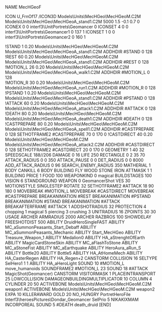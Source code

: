 NAME MecHGeoF

ICON U_FrnOf17
/ICON3D Models\Units\MecHGeo\MecHGeoM.C2M Models\Units\MecHGeo\MecHGeoA_stand1.C2M 5000 1.5 -0.1 0.7 0  
ICONEX 0 0 interf3\UnitPortrets\Geomancer 0
ICONSET 4 0 0 interf3\UnitPortrets\Geomancer1 0 137 1
ICONSET 1 0 0 interf3\UnitPortrets\Geomancer2 0 160 1

!STAND          1 0.20 Models\Units\MecHGeo\MecHGeoM.C2M Models\Units\MecHGeo\MecHGeoA_stand1.C2M
ADDHDIR #STAND 0 128
!REST          60 0.20 Models\Units\MecHGeo\MecHGeoM.C2M Models\Units\MecHGeo\MecHGeoA_stand1.C2M
ADDHDIR #REST 0 128
!MOTION_L      26 0.20 Models\Units\MecHGeo\MecHGeoM.C2M Models\Units\MecHGeo\MecHGeoA_walk1.C2M
ADDHDIR #MOTION_L 0 128                        	
!MOTION_R      30 0.20 Models\Units\MecHGeo\MecHGeoM.C2M Models\Units\MecHGeo\MecHGeoA_run1.C2M
ADDHDIR #MOTION_R 0 128                        	
!PSTAND        1  0.20 Models\Units\MecHGeo\MecHGeoM.C2M Models\Units\MecHGeo\MecHGeoA_stand1.C2M
ADDHDIR #PSTAND 0 128 
!ATTACK        60 0.20 Models\Units\MecHGeo\MecHGeoM.C2M Models\Units\MecHGeo\MecHGeoA_attack1.C2M
ADDHDIR #ATTACK 0 128
!DEATH         80 0.20 Models\Units\MecHGeo\MecHGeoM.C2M Models\Units\MecHGeo\MecHGeoA_death1.C2M
ADDHDIR #DEATH 0 128
!CASTPREPARE   80 0.20 Models\Units\MecHGeo\MecHGeoM.C2M Models\Units\MecHGeo\MecHGeoA_spell1.C2M
ADDHDIR #CASTPREPARE 0 128
SETHOTFRAME2 #CASTPREPARE 70 0 170 0
!CASTDIRECT    40  0.20 Models\Units\MecHGeo\MecHGeoM.C2M Models\Units\MecHGeo\MecHGeoA_attack2.C2M
ADDHDIR #CASTDIRECT 0 128
SETHOTFRAME2 #CASTDIRECT 20 0 170 0
GEOMETRY 1 40 32
SPEEDSCALE 188//206
DAMAGE   0 16
LIFE     250
RECTANGLE 0 2 35 70
ATTACK_RADIUS 0 0 350
ATTACK_PAUSE 0 0
DET_RADIUS 0 0 8000
ADD_ATTACK_RADIUS 0 96
SEARCH_ENEMY_RADIUS 350
MATHERIAL 1 BODY
CANKILL 		6 BODY BUILDING FLY WOOD STONE IRON
ATTMASK 1 1 BUILDING
PRICE 1 FOOD 100
WEAPONKIND 0 magical
BUILDSTAGES 100
VISION 6
STANDGROUND
WEAPON 0 GeomancerShot
VES 30
MOTIONSTYLE SINGLESTEP
ROTATE 32
SETHOTFRAME2 #ATTACK 18 90 180 0
MOVEBREAK #MOTION_L
MOVEBREAK #CASTDIRECT
MOVEBREAK #CASTPREPARE
BREAKANIMATION #REST
BREAKANIMATION #PSTAND
BREAKANIMATION #STAND
BREAKANIMATION #ATTACK
BREAKAFTERFRAME #ATTACK 1
ADDSHOTRADIUS 32
PROTECTION 4 chopping 1 magical 5 piercing 3 crushing 3
UNITRADIUS 16
ZPOINTS 30 30
USAGE ARCHER
ARMRADIUS 		2000
ARCHER
RAZBROS 100
SHOWDELAY
FREESHOTDIST 500
ABILITY DruidHeroSingleFAST
ABILITY MC_aSummonPeasants_Start_Debaff
ABILITY MC_aSummonPeasants_Mechanic
ABILITY Start_MecHGeo
ABILITY Treasure_Weapon_1
ABILITY Medalion0
ABILITY HA_aStrenghtOfEarth
ABILITY MagicCardStoneSkin
ABILITY MC_aFlashToStone
ABILITY MC_aStoneFist
ABILITY MC_aEarthquake
ABILITY HeroAura_aRun_S
ABILITY Bottle20
ABILITY Bottle5
ABILITY HA_AtHomeMech
ABILITY HA_CasterRegen
ABILITY HA_Regen+2
CANSTORM
COLLISION 16
SELTYPE SelHero1 1 1
ABILITY HA_aHeroLight
SOUND 10 #MOTION_L move_humanoids
SOUNDFRAME2 #MOTION_L 23
SOUND 18 #ATTACK MagicShot(Geomancer)
CANSTORM
VISITORMASK 1
PLACEINTRANSPORT 25
LOWCOLLISION
DAMAGEONBUILDINGMULTIPLICATOR 10
COLUMN 4
CYLINDER 20 50
ACTIVEBONE Models\Units\MecHGeo\MecHGeoM.C2M weapon1
ACTIVEBONE Models\Units\MecHGeo\MecHGeoM.C2M weapon2
EXPA 10
KILLERAWARD             GOLD 20
NO_HUNGRY
PortretHeroFile Interf3\heroesPictures\Dondar_Geomancer
SelPrio 5
NIKAKIXMAM
INCORPOREAL
SOUND 5 #DEATH death_druid
[END]
